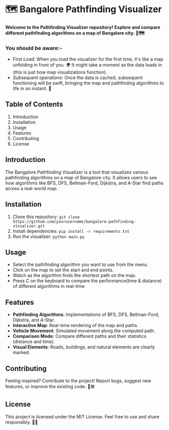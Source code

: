 # 🗺️ Bangalore Pathfinding Visualizer

#### Welcome to the Pathfinding Visualizer repository! Explore and compare different pathfinding algorithms on a map of Bangalore city. 🌟🗺️

### **You should be aware:-** 
- *First Load*: When you load the visualizer for the first time, it's like a map unfolding in front of you. 🌍 It might take a moment as the data loads in (this is just how map visualizations function).
- *Subsequent operations*: Once the data is cached, subsequent functioning will be swift, bringing the map and pathfinding algorithms to life in an instant. 🚀

## Table of Contents

1. Introduction
2. Installation
3. Usage
4. Features
5. Contributing
6. License

## Introduction

The Bangalore Pathfinding Visualizer is a tool that visualizes various pathfinding algorithms on a map of Bangalore city. It allows users to see how algorithms like BFS, DFS, Bellman-Ford, Dijkstra, and A-Star find paths across a real-world map.

## Installation

1. Clone this repository: `git clone https://github.com/yourusername/bangalore-pathfinding-visualizer.git`
2. Install dependencies: `pip install -r requirements.txt`
3. Run the visualizer: `python main.py`

## Usage

- Select the pathfinding algorithm you want to use from the menu.
- Click on the map to set the start and end points.
- Watch as the algorithm finds the shortest path on the map.
- Press C on the keyboard to compare the performance(time & distance) of different algorithms in real-time

## Features
- **Pathfinding Algorithms**: Implementations of BFS, DFS, Bellman-Ford, Dijkstra, and A-Star.
- **Interactive Map**: Real-time rendering of the map and paths.
- **Vehicle Movement**: Simulated movement along the computed path.
- **Comparison Mode**: Compare different paths and their statistics (distance and time).
- **Visual Elements**: Roads, buildings, and natural elements are clearly marked.

## Contributing

Feeling inspired? Contribute to the project! Report bugs, suggest new features, or improve the existing code. 🌟🛠️

## License

This project is licensed under the MIT License. Feel free to use and share responsibly. 📜🔗
